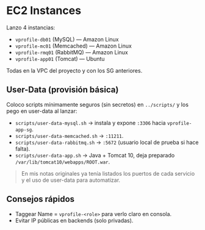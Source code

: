 #  EC2 Instances

Lanzo 4 instancias:
- `vprofile-db01` (MySQL) — Amazon Linux
- `vprofile-mc01` (Memcached) — Amazon Linux
- `vprofile-rmq01` (RabbitMQ) — Amazon Linux
- `vprofile-app01` (Tomcat) — Ubuntu

Todas en la VPC del proyecto y con los SG anteriores.

## User-Data (provisión básica)
Coloco scripts mínimamente seguros (sin secretos) en `../scripts/` y los pego en user-data al lanzar:

- `scripts/user-data-mysql.sh` → instala y expone `:3306` hacia `vprofile-app-sg`.
- `scripts/user-data-memcached.sh` → `:11211`.
- `scripts/user-data-rabbitmq.sh` → `:5672` (usuario local de prueba si hace falta).
- `scripts/user-data-app.sh` → Java + Tomcat 10, deja preparado `/var/lib/tomcat10/webapps/ROOT.war`.



> En mis notas originales ya tenía listados los puertos de cada servicio y el uso de user-data para automatizar. 

## Consejos rápidos
- Taggear Name = `vprofile-<role>` para verlo claro en consola.
- Evitar IP públicas en backends (solo privadas).
